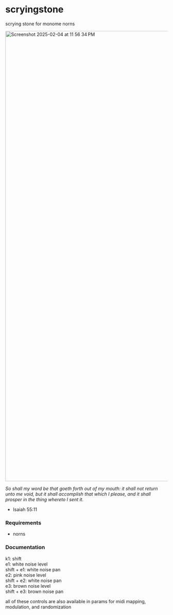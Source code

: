 # scryingstone
scrying stone for monome norns

<img width="1400" alt="Screenshot 2025-02-04 at 11 56 34 PM" src="https://github.com/user-attachments/assets/ca59d925-475b-45e8-bd8a-83191c6fb514" />

_So shall my word be that goeth forth out of my mouth: it shall not return unto me void, but it shall accomplish that which I please, and it shall prosper in the thing whereto I sent it._
* Isaiah 55:11

### Requirements

* norns


### Documentation

k1: shift <br>
e1: white noise level <br>
shift + e1: white noise pan <br>
e2: pink noise level <br>
shift + e2: white noise pan <br>
e3: brown noise level <br>
shift + e3: brown noise pan <br>

all of these controls are also available in params for midi mapping, modulation, and randomization
